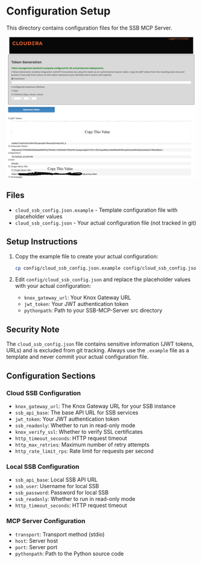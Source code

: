 # Configuration Setup

This directory contains configuration files for the SSB MCP Server.

![Knox Token Generation](images/KnoxToken_BaseURL.png)

## Files

- `cloud_ssb_config.json.example` - Template configuration file with placeholder values
- `cloud_ssb_config.json` - Your actual configuration file (not tracked in git)

## Setup Instructions

1. Copy the example file to create your actual configuration:
   ```bash
   cp config/cloud_ssb_config.json.example config/cloud_ssb_config.json
   ```

2. Edit `config/cloud_ssb_config.json` and replace the placeholder values with your actual configuration:
   - `knox_gateway_url`: Your Knox Gateway URL
   - `jwt_token`: Your JWT authentication token
   - `pythonpath`: Path to your SSB-MCP-Server src directory

## Security Note

The `cloud_ssb_config.json` file contains sensitive information (JWT tokens, URLs) and is excluded from git tracking. Always use the `.example` file as a template and never commit your actual configuration file.

## Configuration Sections

### Cloud SSB Configuration
- `knox_gateway_url`: The Knox Gateway URL for your SSB instance
- `ssb_api_base`: The base API URL for SSB services
- `jwt_token`: Your JWT authentication token
- `ssb_readonly`: Whether to run in read-only mode
- `knox_verify_ssl`: Whether to verify SSL certificates
- `http_timeout_seconds`: HTTP request timeout
- `http_max_retries`: Maximum number of retry attempts
- `http_rate_limit_rps`: Rate limit for requests per second

### Local SSB Configuration
- `ssb_api_base`: Local SSB API URL
- `ssb_user`: Username for local SSB
- `ssb_password`: Password for local SSB
- `ssb_readonly`: Whether to run in read-only mode
- `http_timeout_seconds`: HTTP request timeout

### MCP Server Configuration
- `transport`: Transport method (stdio)
- `host`: Server host
- `port`: Server port
- `pythonpath`: Path to the Python source code
